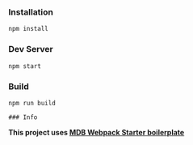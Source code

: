 ### Installation

```
npm install
```

### Dev Server

```
npm start
```

### Build

```
npm run build

### Info
```

**This project uses [MDB Webpack Starter boilerplate](https://github.com/mdbootstrap/mdb-webpack-starter)**

```

```

